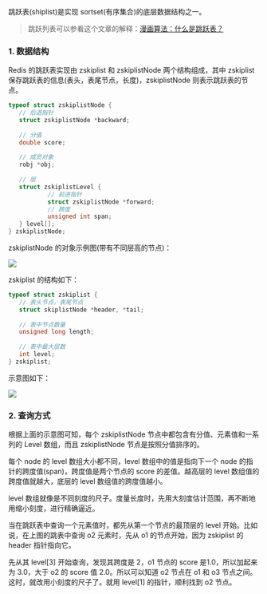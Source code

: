 跳跃表(shiplist)是实现 sortset(有序集合)的底层数据结构之一。

> 跳跃列表可以参看这个文章的解释：[漫画算法：什么是跳跃表？](http://blog.jobbole.com/111731/)

### 1. 数据结构

Redis 的跳跃表实现由 zskiplist 和 zskiplistNode 两个结构组成，其中 zskiplist 保存跳跃表的信息(表头，表尾节点，长度)，zskiplistNode 则表示跳跃表的节点。

```c
typeof struct zskiplistNode {
   // 后退指针
   struct zskiplistNode *backward;
   
   // 分值
   double score;
   
   // 成员对象
   robj *obj;
   
   // 层
   struct zskiplistLevel {
           // 前进指针
           struct zskiplistNode *forward;
           // 跨度
           unsigned int span;
   } level[];
} zskiplistNode;
```

zskiplistNode 的对象示例图(带有不同层高的节点)：

![](http://cnd.qiniu.lin07ux.cn/markdown/1558875022579.png)

zskiplist 的结构如下：

```c
typeof struct zskiplist {
   // 表头节点，表尾节点
   struct skiplistNode *header, *tail;
   
   // 表中节点数量
   unsigned long length;
   
   // 表中最大层数
   int level;
} zskiplist;
```

示意图如下：

![](http://cnd.qiniu.lin07ux.cn/markdown/1558875230291.png)

### 2. 查询方式

根据上面的示意图可知，每个 zskiplistNode 节点中都包含有分值、元素值和一系列的 Level 数组，而且 zskiplistNode 节点是按照分值排序的。

每个 node 的 level 数组大小都不同，level 数组中的值是指向下一个 node 的指针的跨度值(span)，跨度值是两个节点的 score 的差值。越高层的 level 数组值的跨度值就越大，底层的 level 数组值的跨度值越小。

level 数组就像是不同刻度的尺子。度量长度时，先用大刻度估计范围，再不断地用缩小刻度，进行精确逼近。

当在跳跃表中查询一个元素值时，都先从第一个节点的最顶层的 level 开始。比如说，在上图的跳表中查询 o2 元素时，先从 o1 的节点开始，因为 zskiplist 的 header 指针指向它。

先从其 level[3] 开始查询，发现其跨度是 2，o1 节点的 score 是1.0，所以加起来为 3.0，大于 o2 的 score 值 2.0。所以可以知道 o2 节点在 o1 和 o3 节点之间。这时，就改用小刻度的尺子了。就用 level[1] 的指针，顺利找到 o2 节点。



